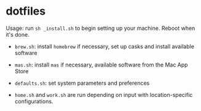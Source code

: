 # dotfiles

Usage: run `sh _install.sh` to begin setting up your machine. Reboot when it's done.

* `brew.sh`: install `homebrew` if necessary, set up casks and install available software
* `mas.sh`: install `mas` if necessary, available software from the Mac App Store
* `defaults.sh`: set system parameters and preferences

* `home.sh` and `work.sh` are run depending on input with location-specific configurations.
